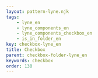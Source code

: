 ```yaml
---
layout: pattern-lyne.njk
tags: 
    - lyne_en
    - lyne_components_en
    - lyne_components_checkbox_en
    - is_in_folder_en
key: checkbox-lyne_en
title: Checkbox
parent: checkbox-folder-lyne_en
keywords: checkbox
order: 130
---
```

